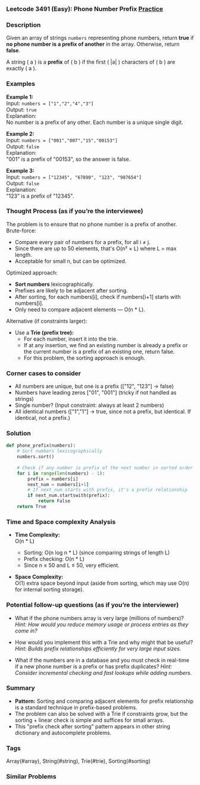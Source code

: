 ### Leetcode 3491 (Easy): Phone Number Prefix [Practice](https://leetcode.com/problems/phone-number-prefix)

### Description  
Given an array of strings `numbers` representing phone numbers, return **true** if **no phone number is a prefix of another** in the array. Otherwise, return **false**.

A string \( a \) is a **prefix** of \( b \) if the first \( |a| \) characters of \( b \) are exactly \( a \).

### Examples  

**Example 1:**  
Input: `numbers = ["1","2","4","3"]`  
Output: `true`  
Explanation:  
No number is a prefix of any other. Each number is a unique single digit.

**Example 2:**  
Input: `numbers = ["001","007","15","00153"]`  
Output: `false`  
Explanation:  
"001" is a prefix of "00153", so the answer is false.

**Example 3:**  
Input: `numbers = ["12345", "67890", "123", "987654"]`  
Output: `false`  
Explanation:  
"123" is a prefix of "12345".

### Thought Process (as if you’re the interviewee)  

The problem is to ensure that no phone number is a prefix of another.  
Brute-force:  
- Compare every pair of numbers for a prefix, for all i ≠ j.  
- Since there are up to 50 elements, that's O(n² × L) where L = max length.  
- Acceptable for small n, but can be optimized.

Optimized approach:  
- **Sort numbers** lexicographically.  
- Prefixes are likely to be adjacent after sorting.
- After sorting, for each numbers[i], check if numbers[i+1] starts with numbers[i].
- Only need to compare adjacent elements — O(n * L).

Alternative (if constraints larger):  
- Use a **Trie (prefix tree):** 
  - For each number, insert it into the trie.
  - If at any insertion, we find an existing number is already a prefix or the current number is a prefix of an existing one, return false.
  - For this problem, the sorting approach is enough.

### Corner cases to consider  
- All numbers are unique, but one is a prefix (["12", "123"] → false)  
- Numbers have leading zeros ["01", "001"] (tricky if not handled as strings)  
- Single number? (Input constraint: always at least 2 numbers)  
- All identical numbers (["1","1"] → true, since not a prefix, but identical. If identical, not a prefix.)

### Solution

```python
def phone_prefix(numbers):
    # Sort numbers lexicographically
    numbers.sort()
    
    # Check if any number is prefix of the next number in sorted order
    for i in range(len(numbers) - 1):
        prefix = numbers[i]
        next_num = numbers[i+1]
        # If next_num starts with prefix, it's a prefix relationship
        if next_num.startswith(prefix):
            return False
    return True
```

### Time and Space complexity Analysis  

- **Time Complexity:**  
  O(n * L)  
  - Sorting: O(n log n * L) (since comparing strings of length L)
  - Prefix checking: O(n * L)  
  - Since n ≤ 50 and L ≤ 50, very efficient.

- **Space Complexity:**  
  O(1) extra space beyond input (aside from sorting, which may use O(n) for internal sorting storage).

### Potential follow-up questions (as if you’re the interviewer)  

- What if the phone numbers array is very large (millions of numbers)?
  *Hint: How would you reduce memory usage or process entries as they come in?*

- How would you implement this with a Trie and why might that be useful?
  *Hint: Builds prefix relationships efficiently for very large input sizes.*

- What if the numbers are in a database and you must check in real-time if a new phone number is a prefix or has prefix duplicates?
  *Hint: Consider incremental checking and fast lookups while adding numbers.*

### Summary
- **Pattern:** Sorting and comparing adjacent elements for prefix relationship is a standard technique in prefix-based problems.  
- The problem can also be solved with a Trie if constraints grow, but the sorting + linear check is simple and suffices for small arrays.  
- This "prefix check after sorting" pattern appears in other string dictionary and autocomplete problems.

### Tags
Array(#array), String(#string), Trie(#trie), Sorting(#sorting)

### Similar Problems
